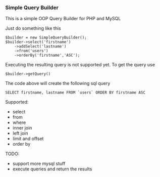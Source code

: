 ### Simple Query Builder

This is a simple OOP Query Builder for PHP and MySQL

Just do something like this
```
$builder = new SimpleQueryBuilder();
$builder->select('firstname')
    ->addSelect('lastname')
    ->from('users')
    ->orderBy('firstname','ASC');
```

Executing the resulting query is not supported yet. To get the query use
```
$builder->getQuery()
```

The code above will create the following sql query
```
SELECT firstname, lastname FROM `users` ORDER BY firstname ASC
```

Supported:
- select
- from
- where
- inner join
- left join
- limit and offset
- order by

TODO:
- support more mysql stuff
- execute queries and return the results
